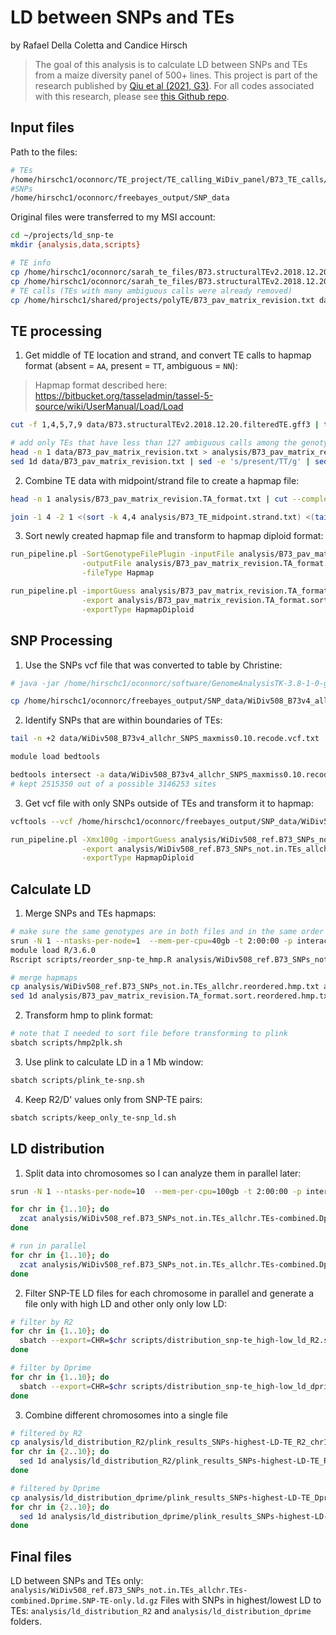 # LD between SNPs and TEs

by Rafael Della Coletta and Candice Hirsch

> The goal of this analysis is to calculate LD between SNPs and TEs from a maize diversity panel of 500+ lines. This project is part of the research published by [Qiu et al (2021, G3)](https://doi.org/10.1093/g3journal/jkab238). For all codes associated with this research, please see [this Github repo](https://github.com/HirschLabUMN/TE_variation).


## Input files

Path to the files:

```bash
# TEs
/home/hirschc1/oconnorc/TE_project/TE_calling_WiDiv_panel/B73_TE_calls/SNP_TE_LD_files
#SNPs
/home/hirschc1/oconnorc/freebayes_output/SNP_data
```

Original files were transferred to my MSI account:

```bash
cd ~/projects/ld_snp-te
mkdir {analysis,data,scripts}

# TE info
cp /home/hirschc1/oconnorc/sarah_te_files/B73.structuralTEv2.2018.12.20.filteredTE.gff3 data/
cp /home/hirschc1/oconnorc/sarah_te_files/B73.structuralTEv2.2018.12.20.filteredTE_start.in_10bp_rem.nocallTEs.gff3 data/
# TE calls (TEs with many ambiguous calls were already removed)
cp /home/hirschc1/shared/projects/polyTE/B73_pav_matrix_revision.txt data/
```



## TE processing

1. Get middle of TE location and strand, and convert TE calls to hapmap format (absent = `AA`, present = `TT`, ambiguous = `NN`):

> Hapmap format described here: https://bitbucket.org/tasseladmin/tassel-5-source/wiki/UserManual/Load/Load

```bash
cut -f 1,4,5,7,9 data/B73.structuralTEv2.2018.12.20.filteredTE.gff3 | tr "=" "\t" | tr ";" "\t" | join -1 6 -2 1 <(sort -k 6,6 -) <(cut -f 9 data/B73.structuralTEv2.2018.12.20.filteredTE_start.in_10bp_rem.nocallTEs.gff3 | sort -k 1,1) | tr " " "\t" | awk '{TEmid=int(($3+$4)/2); print $2"\t"TEmid"\t"$5"\t"$1"\t"$3"\t"$4}' | awk '{if ($3 == ".") print $1"\t"$2"\t+\t"$4"\t"$5"\t"$6"\t"; else print $0}' > analysis/B73_TE_midpoint.strand.txt

# add only TEs that have less than 127 ambiguous calls among the genotypes
head -n 1 data/B73_pav_matrix_revision.txt > analysis/B73_pav_matrix_revision.TA_format.txt
sed 1d data/B73_pav_matrix_revision.txt | sed -e 's/present/TT/g' | sed -e 's/absent/AA/g' | sed -e 's/ambigious/NN/g' >> analysis/B73_pav_matrix_revision.TA_format.txt
```

2. Combine TE data with midpoint/strand file to create a hapmap file:

```bash
head -n 1 analysis/B73_pav_matrix_revision.TA_format.txt | cut --complement -f 1 | awk '{print "rs#\talleles\tchrom\tpos\tstrand\tassembly#\tcenter\tprotLSID\tassayLSID\tpanelLSID\tQCcode\t"$0}' > analysis/B73_pav_matrix_revision.TA_format.hmp.txt

join -1 4 -2 1 <(sort -k 4,4 analysis/B73_TE_midpoint.strand.txt) <(tail -n +2 analysis/B73_pav_matrix_revision.TA_format.txt | sort -k 1,1) | tr " " "\t" | awk '{print $1"\tT\/A\t"$2"\t"$3"\t"$4"\tB73v4\tNA\tNA\tNA\tNA\tNA\t"$0}' | cut -f 1-11,18-527 | grep -v "     B73V4" | sort -k 3,3n -k 4,4n >> analysis/B73_pav_matrix_revision.TA_format.hmp.txt
```

3. Sort newly created hapmap file and transform to hapmap diploid format:

```bash
run_pipeline.pl -SortGenotypeFilePlugin -inputFile analysis/B73_pav_matrix_revision.TA_format.hmp.txt \
                -outputFile analysis/B73_pav_matrix_revision.TA_format.sort.hmp.txt \
                -fileType Hapmap

run_pipeline.pl -importGuess analysis/B73_pav_matrix_revision.TA_format.sort.hmp.txt \
                -export analysis/B73_pav_matrix_revision.TA_format.sort.hmp.txt \
                -exportType HapmapDiploid
```



## SNP Processing

1. Use the SNPs vcf file that was converted to table by Christine:

```bash
# java -jar /home/hirschc1/oconnorc/software/GenomeAnalysisTK-3.8-1-0-gf15c1c3ef/GenomeAnalysisTK.jar -T VariantsToTable -V WiDiv508_B73v4_allchr_SNPS_maxmiss0.10.recode.vcf -F CHROM -F POS -GF GT -R ~/maize_refs/B73_chr1-10.fasta -o  WiDiv508_B73v4_allchr_SNPS_maxmiss0.10.recode.vcf.txt

cp /home/hirschc1/oconnorc/freebayes_output/SNP_data/WiDiv508_B73v4_allchr_SNPS_maxmiss0.10.recode.vcf.txt data/
```

2. Identify SNPs that are within boundaries of TEs:

```bash
tail -n +2 data/WiDiv508_B73v4_allchr_SNPS_maxmiss0.10.recode.vcf.txt | awk '{print $1"\t"$2"\t"$2}' > data/WiDiv508_B73v4_allchr_SNPS_maxmiss0.10.recode.vcf.bed

module load bedtools

bedtools intersect -a data/WiDiv508_B73v4_allchr_SNPS_maxmiss0.10.recode.vcf.bed -b data/B73.structuralTEv2.2018.12.20.filteredTE.gff3 -v -wa | cut -f 1-2 > analysis/WiDiv508_B73v4_allchr_SNPs_notinTEs.txt
# kept 2515350 out of a possible 3146253 sites
```

3. Get vcf file with only SNPs outside of TEs and transform it to hapmap:

```bash
vcftools --vcf /home/hirschc1/oconnorc/freebayes_output/SNP_data/WiDiv508_B73v4_allchr_SNPS_maxmiss0.10.recode.vcf --out analysis/WiDiv508_ref.B73_SNPs_not.in.TEs_allchr --positions analysis/WiDiv508_B73v4_allchr_SNPs_notinTEs.txt --recode --recode-INFO-all

run_pipeline.pl -Xmx100g -importGuess analysis/WiDiv508_ref.B73_SNPs_not.in.TEs_allchr.recode.vcf \
                -export analysis/WiDiv508_ref.B73_SNPs_not.in.TEs_allchr.hmp.txt \
                -exportType HapmapDiploid
```



## Calculate LD

1. Merge SNPs and TEs hapmaps:

```bash
# make sure the same genotypes are in both files and in the same order
srun -N 1 --ntasks-per-node=1  --mem-per-cpu=40gb -t 2:00:00 -p interactive --pty bash
module load R/3.6.0
Rscript scripts/reorder_snp-te_hmp.R analysis/WiDiv508_ref.B73_SNPs_not.in.TEs_allchr.hmp.txt analysis/B73_pav_matrix_revision.TA_format.sort.hmp.txt

# merge hapmaps
cp analysis/WiDiv508_ref.B73_SNPs_not.in.TEs_allchr.reordered.hmp.txt analysis/WiDiv508_ref.B73_SNPs_not.in.TEs_allchr.TEs-combined.hmp.txt
sed 1d analysis/B73_pav_matrix_revision.TA_format.sort.reordered.hmp.txt >> analysis/WiDiv508_ref.B73_SNPs_not.in.TEs_allchr.TEs-combined.hmp.txt
```

2. Transform hmp to plink format:

```bash
# note that I needed to sort file before transforming to plink
sbatch scripts/hmp2plk.sh
```

3. Use plink to calculate LD in a 1 Mb window:

```bash
sbatch scripts/plink_te-snp.sh
```

4. Keep R2/D' values only from SNP-TE pairs:

```bash
sbatch scripts/keep_only_te-snp_ld.sh
```



## LD distribution

1. Split data into chromosomes so I can analyze them in parallel later:

```bash
srun -N 1 --ntasks-per-node=10  --mem-per-cpu=100gb -t 2:00:00 -p interactive --pty bash

for chr in {1..10}; do
  zcat analysis/WiDiv508_ref.B73_SNPs_not.in.TEs_allchr.TEs-combined.Dprime.SNP-TE-only.ld.gz | head -n 1 > analysis/WiDiv508_ref.B73_SNPs_not.in.TEs_allchr.TEs-combined.Dprime.SNP-TE-only.chr$chr.ld
done

# run in parallel
for chr in {1..10}; do
  zcat analysis/WiDiv508_ref.B73_SNPs_not.in.TEs_allchr.TEs-combined.Dprime.SNP-TE-only.ld.gz | awk -v chr="$chr" '$1 == chr && $5 == chr' >> analysis/WiDiv508_ref.B73_SNPs_not.in.TEs_allchr.TEs-combined.Dprime.SNP-TE-only.chr$chr.ld &
done
```

2. Filter SNP-TE LD files for each chromosome in parallel and generate a file only with high LD and other only only low LD:

```bash
# filter by R2
for chr in {1..10}; do
  sbatch --export=CHR=$chr scripts/distribution_snp-te_high-low_ld_R2.sh
done

# filter by Dprime
for chr in {1..10}; do
  sbatch --export=CHR=$chr scripts/distribution_snp-te_high-low_ld_dprime.sh
done
```

3. Combine different chromosomes into a single file

```bash
# filtered by R2
cp analysis/ld_distribution_R2/plink_results_SNPs-highest-LD-TE_R2_chr1.ld analysis/ld_distribution_R2/plink_results_SNPs-highest-LD-TE_R2.ld
for chr in {2..10}; do
  sed 1d analysis/ld_distribution_R2/plink_results_SNPs-highest-LD-TE_R2_chr${chr}.ld >> analysis/ld_distribution_R2/plink_results_SNPs-highest-LD-TE_R2.ld
done

# filtered by Dprime
cp analysis/ld_distribution_dprime/plink_results_SNPs-highest-LD-TE_Dprime_chr1.ld analysis/ld_distribution_dprime/plink_results_SNPs-highest-LD-TE_Dprime.ld
for chr in {2..10}; do
  sed 1d analysis/ld_distribution_dprime/plink_results_SNPs-highest-LD-TE_Dprime_chr${chr}.ld >> analysis/ld_distribution_dprime/plink_results_SNPs-highest-LD-TE_Dprime.ld
done
```



## Final files

LD between SNPs and TEs only: `analysis/WiDiv508_ref.B73_SNPs_not.in.TEs_allchr.TEs-combined.Dprime.SNP-TE-only.ld.gz`
Files with SNPs in highest/lowest LD to TEs: `analysis/ld_distribution_R2` and `analysis/ld_distribution_dprime` folders.
